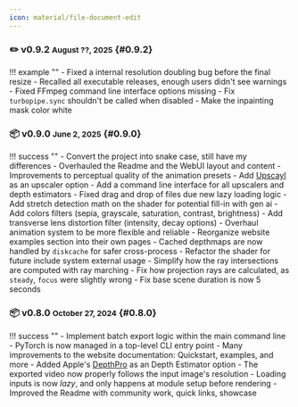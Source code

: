 ```yaml
---
icon: material/file-document-edit
---
```


<style>
    li {margin-bottom: 2px !important;}
    p  {margin-bottom: 2px !important;}
</style>

### ✏️ v0.9.2 <small>August ??, 2025</small> {#0.9.2}

!!! example ""
    - Fixed a internal resolution doubling bug before the final resize
    - Recalled all executable releases, enough users didn't see warnings
    - Fixed FFmpeg command line interface options missing
    - Fix `turbopipe.sync` shouldn't be called when disabled
    - Make the inpainting mask color white

### 📦 v0.9.0 <small>June 2, 2025</small> {#0.9.0}

!!! success ""
    - Convert the project into snake case, still have my differences
    - Overhauled the Readme and the WebUI layout and content
    - Improvements to perceptual quality of the animation presets
    - Add [Upscayl](https://github.com/upscayl/upscayl) as an upscaler option
    - Add a command line interface for all upscalers and depth estimators
    - Fixed drag and drop of files due new lazy loading logic
    - Add stretch detection math on the shader for potential fill-in with gen ai
    - Add colors filters (sepia, grayscale, saturation, contrast, brightness)
    - Add transverse lens distortion filter (intensity, decay options)
    - Overhaul animation system to be more flexible and reliable
    - Reorganize website examples section into their own pages
    - Cached depthmaps are now handled by `diskcache` for safer cross-process
    - Refactor the shader for future include system external usage
    - Simplify how the ray intersections are computed with ray marching
    - Fix how projection rays are calculated, as `steady`, `focus` were slightly wrong
    - Fix base scene duration is now 5 seconds

### 📦 v0.8.0 <small>October 27, 2024</small> {#0.8.0}

!!! success ""
    - Implement batch export logic within the main command line
    - PyTorch is now managed in a top-level CLI entry point
    - Many improvements to the website documentation: Quickstart, examples, and more
    - Added Apple's [DepthPro](https://github.com/apple/ml-depth-pro) as an Depth Estimator option
    - The exported video now properly follows the input image's resolution
    - Loading inputs is now _lazy_, and only happens at module setup before rendering
    - Improved the Readme with community work, quick links, showcase

